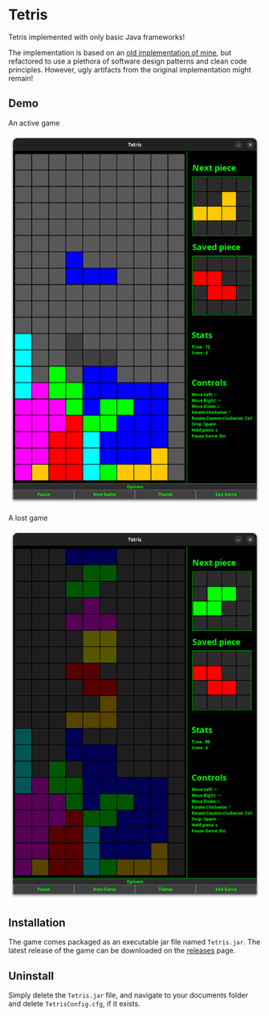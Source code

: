 # Tetris
Tetris implemented with only basic Java frameworks!

The implementation is based on an [old implementation of mine](https://github.com/MatteP1/TetrisClassic), but refactored to use a plethora of software design patterns and clean code principles. However, ugly artifacts from the original implementation might remain!

## Demo

An active game

![alt text](https://github.com/MatteP1/Tetris/blob/master/demo/active_game.png)

A lost game

![alt text](https://github.com/MatteP1/Tetris/blob/master/demo/game_over.png)

## Installation
The game comes packaged as an executable jar file named `Tetris.jar`.
The latest release of the game can be downloaded on the [releases](https://github.com/MatRusTy/Tetris/releases) page.

## Uninstall
Simply delete the `Tetris.jar` file, and navigate to your documents folder and delete `TetrisConfig.cfg`, if it exists.
